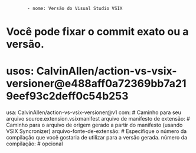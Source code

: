             - nome: Versão do Visual Studio VSIX
  # Você pode fixar o commit exato ou a versão.
  # usos: CalvinAllen/action-vs-vsix-versioner@e488aff0a72369bb7a219eef93c2deff0c54b253
  usa: CalvinAllen/action-vs-vsix-versioner@v1
  com:
    # Caminho para seu arquivo source.extension.vsixmanifest
    arquivo de manifesto de extensão:
    # Caminho para o arquivo de origem gerado a partir do manifesto (usando VSIX Syncronizer)
    arquivo-fonte-de-extensão:
    # Especifique o número da compilação que você gostaria de utilizar para a versão gerada.
    número da compilação: # opcional
          
